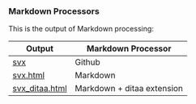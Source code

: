 ### Markdown Processors

This is the output of Markdown processing:

Output             | Markdown Processor
-------------------|---------------------------------------
[svx](svx.md)              | Github
[svx.html](https://hosseinn.github.io/svx.html)         | Markdown
[svx\_ditaa.html](https://hosseinn.github.io/svx_ditaa.html)   | Markdown + ditaa extension

